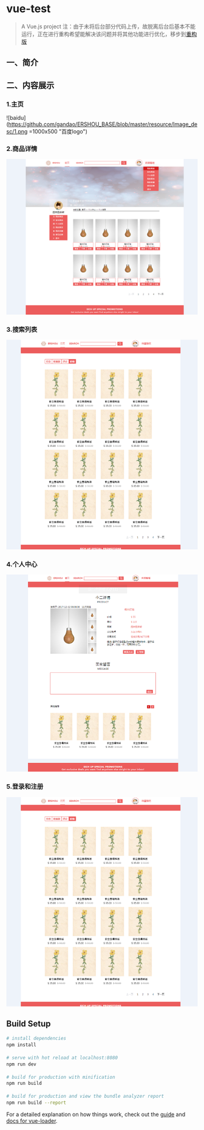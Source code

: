 # vue-test

> A Vue.js project
注：由于未将后台部分代码上传，故脱离后台后基本不能运行，正在进行重构希望能解决该问题并将其他功能进行优化，移步到[重构版](https://github.com/gandao/ErShou)
## 一、简介
## 二、内容展示
### 1.主页
![baidu](https://github.com/gandao/ERSHOU_BASE/blob/master/resource/Image_desc/1.png =1000x500 "百度logo")
### 2.商品详情
![baidu](https://github.com/gandao/ERSHOU_BASE/blob/master/resource/Image_desc/3.png "百度logo")
### 3.搜索列表
![baidu](https://github.com/gandao/ERSHOU_BASE/blob/master/resource/Image_desc/2.png "百度logo")
### 4.个人中心
![baidu](https://github.com/gandao/ERSHOU_BASE/blob/master/resource/Image_desc/4.png "百度logo")
### 5.登录和注册
![baidu](https://github.com/gandao/ERSHOU_BASE/blob/master/resource/Image_desc/2.png "百度logo")








## Build Setup

``` bash
# install dependencies
npm install

# serve with hot reload at localhost:8080
npm run dev

# build for production with minification
npm run build

# build for production and view the bundle analyzer report
npm run build --report
```

For a detailed explanation on how things work, check out the [guide](http://vuejs-templates.github.io/webpack/) and [docs for vue-loader](http://vuejs.github.io/vue-loader).
